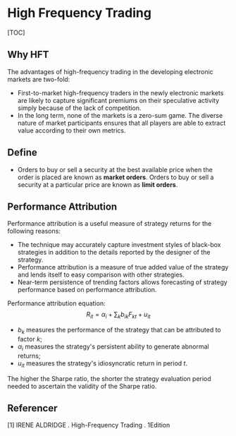 # High Frequency Trading

[TOC]



## Why HFT

The advantages of high-frequency trading in the developing electronic markets are two-fold:

- First-to-market high-frequency traders in the newly electronic markets are likely to capture significant premiums on their speculative activity simply because of the lack of competition.
- In the long term, none of the markets is a zero-sum game. The diverse nature of market participants ensures that all players are able to extract value according to their own metrics.



## Define

- Orders to buy or sell a security at the best available price when the order is placed are known as **market orders**. Orders to buy or sell a security at a particular price are known as **limit orders**.



## Performance Attribution

Performance attribution is a useful measure of strategy returns for the following reasons:

- The technique may accurately capture investment styles of black-box strategies in addition to the details reported by the designer of the strategy.
- Performance attribution is a measure of true added value of the strategy and lends itself to easy comparison with other strategies.
- Near-term persistence of trending factors allows forecasting of strategy performance based on performance attribution.

Performance attribution equation:
$$
R_{it} = \alpha_{i} + \sum_{k}b_{ik}F_{kt} + u_{it}
$$

- $b_k$ measures the performance of the strategy that can be attributed to factor $k$;
- $\alpha_{i}$ measures the strategy's persistent ability to generate abnormal returns;
- $u_{it}$ measures the strategy's idiosyncratic return in period $t$.

The higher the Sharpe ratio, the shorter the strategy evaluation period needed to ascertain the validity of the Sharpe ratio.



## Referencer

[1] IRENE ALDRIDGE . High-Frequency Trading . 1Edition
